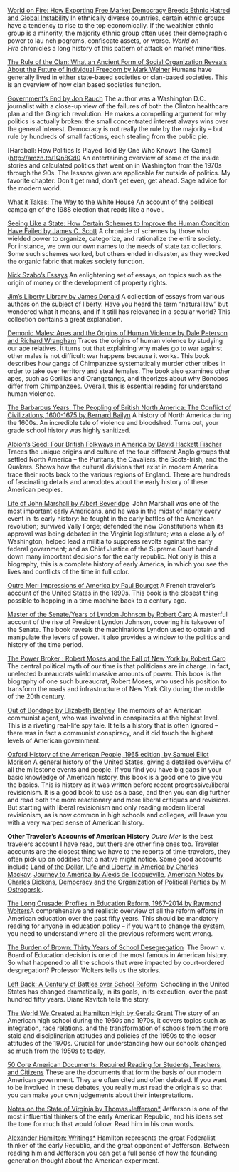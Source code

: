[World on Fire: How Exporting Free Market Democracy Breeds Ethnic Hatred and Global Instability](http://amzn.to/1O00Jfc)
In ethnically diverse countries, certain ethnic groups have a tendency to rise to the top economically. If the wealthier ethnic group is a minority, the majority ethnic group often uses their demographic power to lau  nch pogroms, confiscate assets, or worse. *World on Fire* chronicles a long history of this pattern of attack on market minorities.

[The Rule of the Clan: What an Ancient Form of Social Organization Reveals About the Future of Individual Freedom by Mark Weiner](http://amzn.to/1O00MHK)
Humans have generally lived in either state-based societies or clan-based societies. This is an overview of how clan based societies function.

[Government’s End by Jon Rauch](http://amzn.to/1KD6jnk)
The author was a Washington D.C. journalist with a close-up view of the failures of both the Clinton healthcare plan and the Gingrich revolution. He makes a compelling argument for why politics is actually broken: the small concentrated interest always wins over the general interest. Democracy is not really the rule by the majority – but rule by hundreds of small factions, each stealing from the public pie.

[Hardball: How Politics Is Played Told By One Who Knows The Game](http://amzn.to/1Qn8Cd0
An entertaining overview of some of the inside stories and calculated politics that went on in Washington from the 1970s through the 90s. The lessons given are applicable far outside of politics. My favorite chapter: Don’t get mad, don’t get even, get ahead. Sage advice for the modern world.

[What it Takes: The Way to the White House](http://amzn.to/1Qn8ES8)
An account of the political campaign of the 1988 election that reads like a novel.

[Seeing Like a State: How Certain Schemes to Improve the Human Condition Have Failed by James C. Scott](http://amzn.to/1Qn8DO9)
A chronicle of schemes by those who wielded power to organize, categorize, and rationalize the entire society. For instance, we own our own names to the needs of state tax collectors. Some such schemes worked, but others ended in disaster, as they wrecked the organic fabric that makes society function.

[Nick Szabo’s Essays](http://szabo.best.vwh.net/)
An enlightening set of essays, on topics such as the origin of money or the development of property rights.

[Jim’s Liberty Library by James Donald](http://jim.com/)
A collection of essays from various authors on the subject of liberty. Have you heard the term “natural law” but wondered what it means, and if it still has relevance in a secular world? This collection contains a great explanation.

[Demonic Males: Apes and the Origins of Human Violence by Dale Peterson and Richard Wrangham](http://amzn.to/1VqP4JE)
Traces the origins of human violence by studying our ape relatives. It turns out that explaining why males go to war against other males is not difficult: war happens because it works. This book describes how gangs of Chimpanzee systematically murder other tribes in order to take over territory and steal females. The book also examines other apes, such as Gorillas and Orangatangs, and theorizes about why Bonobos differ from Chimpanzees. Overall, this is essential reading for understand human violence.

[The Barbarous Years: The Peopling of British North America: The Conflict of Civilizations, 1600-1675 by Bernard Bailyn](http://amzn.to/1KD78MK)
A history of North America during the 1600s. An incredible tale of violence and bloodshed. Turns out, your grade school history was highly sanitized.

[Albion’s Seed: Four British Folkways in America by David Hackett Fischer](http://amzn.to/1O01fd5)
Traces the unique origins and culture of the four different Anglo groups that settled North America – the Puritans, the Cavaliers, the Scots-Irish, and the Quakers. Shows how the cultural divisions that exist in modern America trace their roots back to the various regions of England. There are hundreds of fascinating details and anecdotes about the early history of these American peoples.

[Life of John Marshall by Albert Beveridge](http://amzn.to/1OIWGWA) 
John Marshall was one of the most important early Americans, and he was in the midst of nearly every event in its early history: he fought in the early battles of the American revolution; survived Vally Forge; defended the new Constitutions when its approval was being debated in the Virginia legistlature; was a close ally of Washington; helped lead a militia to suppress revolts against the early federal government; and as Chief Justice of the Supreme Court handed down many important decisions for the early republic. Not only is this a biography, this is a complete history of early America, in which you see the lives and conflicts of the time in full color.

[Outre Mer: Impressions of America by Paul Bourget](https://books.google.com/books?id=5lQTAAAAYAAJ&dq=outre%20mer&pg=PR5#v=onepage&q&f=false)
A French traveler’s account of the United States in the 1890s. This book is the closest thing possible to hopping in a time machine back to a century ago.

[Master of the Senate/Years of Lyndon Johnson by Robert Caro](http://amzn.to/1FwXCmQ)
A masterful account of the rise of President Lyndon Johnson, covering his takeover of the Senate. The book reveals the machinations Lyndon used to obtain and manipulate the levers of power. It also provides a window to the politics and history of the time period.

[The Power Broker : Robert Moses and the Fall of New York by Robert Caro](http://amzn.to/1FwXEez)
The central political myth of our time is that politicians are in charge. In fact, unelected bureaucrats wield massive amounts of power. This book is the biography of one such bureaucrat, Robert Moses, who used his position to transform the roads and infrastructure of New York City during the middle of the 20th century.

[Out of Bondage by Elizabeth Bentley](http://amzn.to/1FwXAeP)
The memoirs of an American communist agent, who was involved in conspiracies at the highest level. This is a riveting real-life spy tale. It tells a history that is often ignored – there was in fact a communist conspiracy, and it did touch the highest levels of American government.

[Oxford History of the American People, 1965 edition, by Samuel Eliot Morison](https://archive.org/details/OxfordHistoryOfTheAmericanPeople)
A general history of the United States, giving a detailed overview of all the milestone events and people. If you find you have big gaps in your basic knowledge of American history, this book is a good one to give you the basics. This is history as it was written before recent progressive/liberal revisionism. It is a good book to use as a base, and then you can dig further and read both the more reactionary and more liberal critiques and revisions. But starting with liberal revisionism and only reading modern liberal revisionism, as is now common in high schools and colleges, will leave you with a very warped sense of American history.

**Other Traveler’s Accounts of American History**
*Outre Mer* is the best travelers account I have read, but there are other fine ones too. Traveler accounts are the closest thing we have to the reports of time-travelers, they often pick up on oddities that a native might notice. Some good accounts include [Land of the Dollar](https://archive.org/details/landofdollar00steeuoft), [Life and Liberty in America by Charles Mackay](https://books.google.com/books?id=Or5EAAAAIAAJ&printsec=frontcover&hl=en#v=onepage&q&f=false), [Journey to America by Alexis de Tocqueville](https://www.amazon.com/Journey-America-Alexis-Tocqueville/dp/B002DN9CJ2), [American Notes by Charles Dickens](http://amzn.to/2nvuxqY), [Democracy and the Organization of Political Parties by M Ostrogorski](https://archive.org/details/democracyandtheo031734mbp).

[The Long Crusade: Profiles in Education Reform, 1967-2014 by Raymond Wolters](http://amzn.to/2nK1tMA)A comprehensive and realistic overview of all the reform efforts in American education over the past fifty years. This should be mandatory reading for anyone in education policy – if you want to change the system, you need to understand where all the previous reformers went wrong.

[The Burden of Brown: Thirty Years of School Desegregation](http://amzn.to/2nsNF74) 
The Brown v. Board of Education decision is one of the most famous in American history. So what happened to all the schools that were impacted by court-ordered desgregation? Professor Wolters tells us the stories.

[Left Back: A Century of Battles over School Reform](http://amzn.to/2ooQ1bH) 
Schooling in the United States has changed dramatically, in its goals, in its execution, over the past hundred fifty years. Diane Ravitch tells the story.

[The World We Created at Hamilton High by Gerald Grant](http://amzn.to/2nK5GQ9)
The story of an American high school during the 1960s and 1970s, it covers topics such as integration, race relations, and the transformation of schools from the more staid and disciplinarian attitudes and policies of the 1950s to the looser attitudes of the 1970s. Crucial for understanding how our schools changed so much from the 1950s to today.

[50 Core American Documents: Required Reading for Students, Teachers, and Citizens](http://amzn.to/2ngTjZV)
These are the documents that form the basis of our modern American government. They are often cited and often debated. If you want to be involved in these debates, you really must read the originals so that you can make your own judgements about their interpretations.

[Notes on the State of Virginia by Thomas Jefferson*](http://amzn.to/2mPIov7)
Jefferson is one of the most influential thinkers of the early American Republic, and his ideas set the tone for much that would follow. Read him in his own words.

[Alexander Hamilton: Writings*](http://amzn.to/2oaCKnq)
Hamilton represents the great Federalist thinker of the early Republic, and the great opponent of Jefferson. Between reading him and Jefferson you can get a full sense of how the founding generation thought about the American experiment.